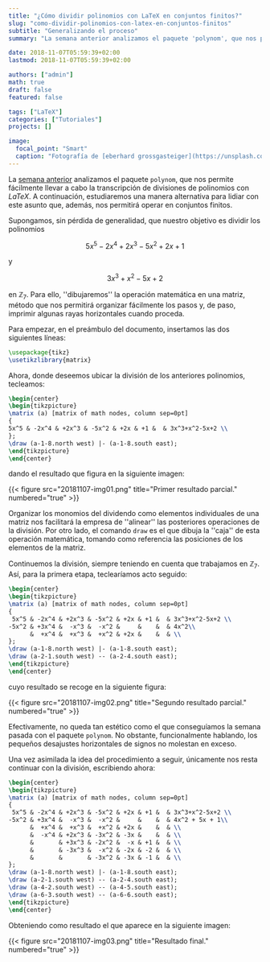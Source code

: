 ```yaml
---
title: "¿Cómo dividir polinomios con LaTeX en conjuntos finitos?"
slug: "como-dividir-polinomios-con-latex-en-conjuntos-finitos"
subtitle: "Generalizando el proceso"
summary: "La semana anterior analizamos el paquete 'polynom', que nos permite fácilmente llevar a cabo la transcripción de divisiones de polinomios con LaTeX. A continuación, estudiaremos una manera alternativa para lidiar con este asunto que, además, nos permitirá operar en conjuntos finitos."

date: 2018-11-07T05:59:39+02:00
lastmod: 2018-11-07T05:59:39+02:00

authors: ["admin"]
math: true
draft: false
featured: false

tags: ["LaTeX"]
categories: ["Tutoriales"]
projects: []

image:
  focal_point: "Smart"
  caption: "Fotografía de [eberhard grossgasteiger](https://unsplash.com/@eberhardgross), disponible en [Unsplash](https://unsplash.com)."
---
```


La [semana anterior](/2018/10/31/como-dividir-polinomios-con-latex/) analizamos el paquete `polynom`, que nos permite fácilmente llevar a cabo la transcripción de divisiones de polinomios con *LaTeX*. A continuación, estudiaremos una manera alternativa para lidiar con este asunto que, además, nos permitirá operar en conjuntos finitos.

Supongamos, sin pérdida de generalidad, que nuestro objetivo es dividir los polinomios 

$$
5x^5 - 2x^4 + 2x^3 - 5x^2 + 2x + 1
$$ 

y 

$$
3x^3 + x^2 - 5x + 2
$$ 

en $\mathbb{Z}_7$. Para ello, ''dibujaremos'' la operación matemática en una matriz, método que nos permitirá organizar fácilmente los pasos y, de paso, imprimir algunas rayas horizontales cuando proceda.

Para empezar, en el preámbulo del documento, insertamos las dos siguientes líneas:

```tex
\usepackage{tikz}
\usetikzlibrary{matrix}
```

Ahora, donde deseemos ubicar la división de los anteriores polinomios, tecleamos:

```tex
\begin{center}
\begin{tikzpicture}
\matrix (a) [matrix of math nodes, column sep=0pt]
{
5x^5 & -2x^4 & +2x^3 & -5x^2 & +2x & +1 &  & 3x^3+x^2-5x+2 \\
};
\draw (a-1-8.north west) |- (a-1-8.south east);
\end{tikzpicture}
\end{center}
```

dando el resultado que figura en la siguiente imagen:

{{< figure src="20181107-img01.png" title="Primer resultado parcial." numbered="true" >}}

Organizar los monomios del dividendo como elementos individuales de una matriz nos facilitará la empresa de ''alinear'' las posteriores operaciones de la división. Por otro lado, el comando `draw` es el que dibuja la ''caja'' de esta operación matemática, tomando como referencia las posiciones de los elementos de la matriz.

Continuemos la división, siempre teniendo en cuenta que trabajamos en $\mathbb{Z}_7$. Así, para la primera etapa, teclearíamos acto seguido:

```tex
\begin{center}
\begin{tikzpicture}
\matrix (a) [matrix of math nodes, column sep=0pt]
{
 5x^5 & -2x^4 & +2x^3 & -5x^2 & +2x & +1 &  & 3x^3+x^2-5x+2 \\
-5x^2 & +3x^4 &  -x^3 &  -x^2 &     &    &  & 4x^2\\
      &  +x^4 &  +x^3 &  +x^2 & +2x &    &  & \\
};
\draw (a-1-8.north west) |- (a-1-8.south east);
\draw (a-2-1.south west) -- (a-2-4.south east);
\end{tikzpicture}
\end{center}
```

cuyo resultado se recoge en la siguiente figura:

{{< figure src="20181107-img02.png" title="Segundo resultado parcial." numbered="true" >}}

Efectivamente, no queda tan estético como el que conseguíamos la semana pasada con el paquete `polynom`. No obstante, funcionalmente hablando, los pequeños desajustes horizontales de signos no molestan en exceso.

Una vez asimilada la idea del procedimiento a seguir, únicamente nos resta continuar con la división, escribiendo ahora:

```tex
\begin{center}
\begin{tikzpicture}
\matrix (a) [matrix of math nodes, column sep=0pt]
{
 5x^5 & -2x^4 & +2x^3 & -5x^2 & +2x & +1 &  & 3x^3+x^2-5x+2 \\
-5x^2 & +3x^4 &  -x^3 &  -x^2 &     &    &  & 4x^2 + 5x + 1\\
      &  +x^4 &  +x^3 &  +x^2 & +2x &    &  & \\
      &  -x^4 & +2x^3 & -3x^2 & -3x &    &  & \\
      &       & +3x^3 & -2x^2 &  -x & +1 &  & \\
      &       & -3x^3 &  -x^2 & -2x & -2 &  & \\
      &       &       & -3x^2 & -3x & -1 &  & \\
};
\draw (a-1-8.north west) |- (a-1-8.south east);
\draw (a-2-1.south west) -- (a-2-4.south east);
\draw (a-4-2.south west) -- (a-4-5.south east);
\draw (a-6-3.south west) -- (a-6-6.south east);
\end{tikzpicture}
\end{center}
```

Obteniendo como resultado el que aparece en la siguiente imagen:

{{< figure src="20181107-img03.png" title="Resultado final." numbered="true" >}}

